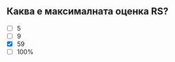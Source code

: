 ## Каква е максималната оценка RS?

<!-- Верният отговор е отбелязан с [X] -->

- [ ] 5
- [ ] 9
- [X] 59
- [ ] 100%
